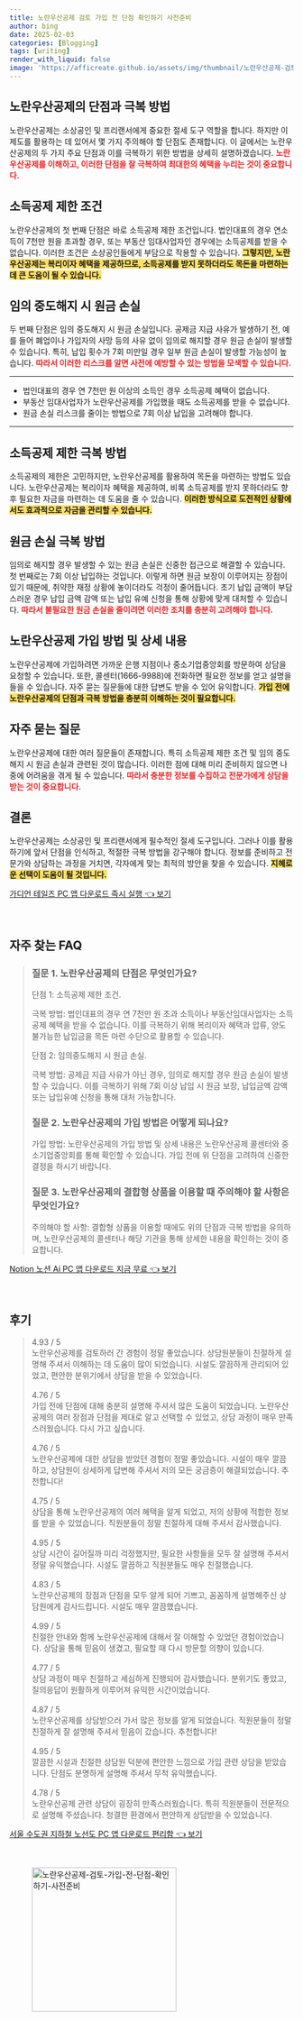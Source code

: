 ```yaml
---
title: 노란우산공제 검토 가입 전 단점 확인하기 사전준비
author: bing
date: 2025-02-03
categories: [Blogging]
tags: [writing]
render_with_liquid: false
image: 'https://afficreate.github.io/assets/img/thumbnail/노란우산공제-검토-가입-전-단점-확인하기-사전준비.webp'
---
```

<h2 id='노란우산공제_단점과극복방법'>노란우산공제의 단점과 극복 방법</h2>

<p>노란우산공제는 소상공인 및 프리랜서에게 중요한 절세 도구 역할을 합니다. 하지만 이 제도를 활용하는 데 있어서 몇 가지 주의해야 할 단점도 존재합니다. 이 글에서는 노란우산공제의 두 가지 주요 단점과 이를 극복하기 위한 방법을 상세히 설명하겠습니다. <b><span style="color: #ee2323;">노란우산공제를 이해하고, 이러한 단점을 잘 극복하여 최대한의 혜택을 누리는 것이 중요합니다.</span></b></p>

<h2 id='소득공제제한조건'>소득공제 제한 조건</h2>

<p>노란우산공제의 첫 번째 단점은 바로 소득공제 제한 조건입니다. 법인대표의 경우 연소득이 7천만 원을 초과할 경우, 또는 부동산 임대사업자인 경우에는 소득공제를 받을 수 없습니다. 이러한 조건은 소상공인들에게 부담으로 작용할 수 있습니다. <b><span style="background-color: #ffe066;">그렇지만, 노란우산공제는 복리이자 혜택을 제공하므로, 소득공제를 받지 못하더라도 목돈을 마련하는 데 큰 도움이 될 수 있습니다.</span></b></p>

<h2 id='임의중도해지시원금손실'>임의 중도해지 시 원금 손실</h2>

<p>두 번째 단점은 임의 중도해지 시 원금 손실입니다. 공제금 지급 사유가 발생하기 전, 예를 들어 폐업이나 가입자의 사망 등의 사유 없이 임의로 해지할 경우 원금 손실이 발생할 수 있습니다. 특히, 납입 횟수가 7회 미만일 경우 일부 원금 손실이 발생할 가능성이 높습니다. <b><span style="color: #ee2323;">따라서 이러한 리스크를 알면 사전에 예방할 수 있는 방법을 모색할 수 있습니다.</span></b></p>

<hr />

<ul>
    <li>법인대표의 경우 연 7천만 원 이상의 소득인 경우 소득공제 혜택이 없습니다.</li>
    <li>부동산 임대사업자가 노란우산공제를 가입했을 때도 소득공제를 받을 수 없습니다.</li>
    <li>원금 손실 리스크를 줄이는 방법으로 7회 이상 납입을 고려해야 합니다.</li>
</ul>

<hr />

<h2 id='극복방법1_소득공제'>소득공제 제한 극복 방법</h2>

<p>소득공제의 제한은 고민하지만, 노란우산공제를 활용하여 목돈을 마련하는 방법도 있습니다. 노란우산공제는 복리이자 혜택을 제공하여, 비록 소득공제를 받지 못하더라도 향후 필요한 자금을 마련하는 데 도움을 줄 수 있습니다. <b><span style="background-color: #ffe066;">이러한 방식으로 도전적인 상황에서도 효과적으로 자금을 관리할 수 있습니다.</span></b></p>

<h2 id='극복방법2_원금손실'>원금 손실 극복 방법</h2>

<p>임의로 해지할 경우 발생할 수 있는 원금 손실은 신중한 접근으로 해결할 수 있습니다. 첫 번째로는 7회 이상 납입하는 것입니다. 이렇게 하면 원금 보장이 이루어지는 장점이 있기 때문에, 취약한 재정 상황에 놓이더라도 걱정이 줄어듭니다. 초기 납입 금액이 부담스러운 경우 납입 금액 감액 또는 납입 유예 신청을 통해 상황에 맞게 대처할 수 있습니다. <b><span style="color: #ee2323;">따라서 불필요한 원금 손실을 줄이려면 이러한 조치를 충분히 고려해야 합니다.</span></b></p>

<h2 id='가입방법및상세내용'>노란우산공제 가입 방법 및 상세 내용</h2>

<p>노란우산공제에 가입하려면 가까운 은행 지점이나 중소기업중앙회를 방문하여 상담을 요청할 수 있습니다. 또한, 콜센터(1666-9988)에 전화하면 필요한 정보를 얻고 설명을 들을 수 있습니다. 자주 묻는 질문들에 대한 답변도 받을 수 있어 유익합니다. <b><span style="background-color: #ffe066;">가입 전에 노란우산공제의 단점과 극복 방법을 충분히 이해하는 것이 필요합니다.</span></b></p>

<h2 id='자주묻는질문'>자주 묻는 질문</h2>

<p>노란우산공제에 대한 여러 질문들이 존재합니다. 특히 소득공제 제한 조건 및 임의 중도해지 시 원금 손실과 관련된 것이 많습니다. 이러한 점에 대해 미리 준비하지 않으면 나중에 어려움을 겪게 될 수 있습니다. <b><span style="color: #ee2323;">따라서 충분한 정보를 수집하고 전문가에게 상담을 받는 것이 중요합니다.</span></b></p>

<h2 id='결론'>결론</h2>

<p>노란우산공제는 소상공인 및 프리랜서에게 필수적인 절세 도구입니다. 그러나 이를 활용하기에 앞서 단점을 인식하고, 적절한 극복 방법을 강구해야 합니다. 정보를 준비하고 전문가와 상담하는 과정을 거치면, 각자에게 맞는 최적의 방안을 찾을 수 있습니다. <b><span style="background-color: #ffe066;">지혜로운 선택이 도움이 될 것입니다.</span></b></p>
<p><a class="click-button" title="가디언 테일즈 PC 앱 다운로드 즉시 실행" href="https://afficreate.github.io/posts/%EA%B0%80%EB%94%94%EC%96%B8-%ED%85%8C%EC%9D%BC%EC%A6%88-PC-%EC%95%B1-%EB%8B%A4%EC%9A%B4%EB%A1%9C%EB%93%9C-%EC%A6%89%EC%8B%9C-%EC%8B%A4%ED%96%89/" rel="dofollow">가디언 테일즈 PC 앱 다운로드 즉시 실행 👈 보기</a></p><br>
<h2 id='자주_찾는_FAQ'>자주 찾는 FAQ</h2>
<div itemscope="" itemtype="https://schema.org/FAQPage"> 
<blockquote> 
<div itemscope="" itemprop="mainEntity" itemtype="https://schema.org/Question"> 
<h3 itemprop="name">질문 1. 노란우산공제의 단점은 무엇인가요?</h3> 
<div itemscope="" itemprop="acceptedAnswer" itemtype="https://schema.org/Answer"> 
<span itemprop="text"> 
<p>단점 1: 소득공제 제한 조건.</p>
<p>극복 방법: 법인대표의 경우 연 7천만 원 초과 소득이나 부동산임대사업자는 소득공제 혜택을 받을 수 없습니다. 이를 극복하기 위해 복리이자 혜택과 압류, 양도 불가능한 납입금을 목돈 마련 수단으로 활용할 수 있습니다.</p>
<p>단점 2: 임의중도해지 시 원금 손실.</p>
<p>극복 방법: 공제금 지급 사유가 아닌 경우, 임의로 해지할 경우 원금 손실이 발생할 수 있습니다. 이를 극복하기 위해 7회 이상 납입 시 원금 보장, 납입금액 감액 또는 납입유예 신청을 통해 대처 가능합니다.</p>
</span> 
</div> 
</div> 

<div itemscope="" itemprop="mainEntity" itemtype="https://schema.org/Question"> 
<h3 itemprop="name">질문 2. 노란우산공제의 가입 방법은 어떻게 되나요?</h3> 
<div itemscope="" itemprop="acceptedAnswer" itemtype="https://schema.org/Answer"> 
<span itemprop="text"> 
<p>가입 방법: 노란우산공제의 가입 방법 및 상세 내용은 노란우산공제 콜센터와 중소기업중앙회를 통해 확인할 수 있습니다. 가입 전에 위 단점을 고려하여 신중한 결정을 하시기 바랍니다.</p>
</span> 
</div> 
</div> 

<div itemscope="" itemprop="mainEntity" itemtype="https://schema.org/Question"> 
<h3 itemprop="name">질문 3. 노란우산공제의 결합형 상품을 이용할 때 주의해야 할 사항은 무엇인가요?</h3> 
<div itemscope="" itemprop="acceptedAnswer" itemtype="https://schema.org/Answer"> 
<span itemprop="text"> 
<p>주의해야 할 사항: 결합형 상품을 이용할 때에도 위의 단점과 극복 방법을 유의하며, 노란우산공제의 콜센터나 해당 기관을 통해 상세한 내용을 확인하는 것이 중요합니다.</p>
</span> 
</div> 
</div> 

</blockquote> 
</div>
<p><a class="click-button" title="Notion 노션 Ai PC 앱 다운로드 지금 무료" href="https://afficreate.github.io/posts/Notion-%EB%85%B8%EC%85%98-Ai-PC-%EC%95%B1-%EB%8B%A4%EC%9A%B4%EB%A1%9C%EB%93%9C-%EC%A7%80%EA%B8%88-%EB%AC%B4%EB%A3%8C/" rel="dofollow">Notion 노션 Ai PC 앱 다운로드 지금 무료 👈 보기</a></p><br>
<h2 id='후기'>후기</h2>
<div itemscope itemtype="https://schema.org/Product">
  <blockquote>
    <div itemprop="review" itemscope itemtype="https://schema.org/Review">
      <div itemprop="reviewRating" itemscope itemtype="https://schema.org/Rating"> <span itemprop="ratingValue">4.93</span> / <span itemprop="bestRating">5</span> </div>
      <span itemprop="reviewBody">노란우산공제를 검토하러 간 경험이 정말 좋았습니다. 상담원분들이 친절하게 설명해 주셔서 이해하는 데 도움이 많이 되었습니다. 시설도 깔끔하게 관리되어 있었고, 편안한 분위기에서 상담을 받을 수 있었습니다.</span>
    </div>
    <br>
    <div itemprop="review" itemscope itemtype="https://schema.org/Review">
      <div itemprop="reviewRating" itemscope itemtype="https://schema.org/Rating"> <span itemprop="ratingValue">4.76</span> / <span itemprop="bestRating">5</span> </div>
      <span itemprop="reviewBody">가입 전에 단점에 대해 충분히 설명해 주셔서 많은 도움이 되었습니다. 노란우산공제의 여러 장점과 단점을 제대로 알고 선택할 수 있었고, 상담 과정이 매우 만족스러웠습니다. 다시 가고 싶습니다.</span>
    </div>
    <br>
    <div itemprop="review" itemscope itemtype="https://schema.org/Review">
      <div itemprop="reviewRating" itemscope itemtype="https://schema.org/Rating"> <span itemprop="ratingValue">4.76</span> / <span itemprop="bestRating">5</span> </div>
      <span itemprop="reviewBody">노란우산공제에 대한 상담을 받았던 경험이 정말 좋았습니다. 시설이 매우 깔끔하고, 상담원이 상세하게 답변해 주셔서 저의 모든 궁금증이 해결되었습니다. 추천합니다!</span>
    </div>
    <br>
    <div itemprop="review" itemscope itemtype="https://schema.org/Review">
      <div itemprop="reviewRating" itemscope itemtype="https://schema.org/Rating"> <span itemprop="ratingValue">4.75</span> / <span itemprop="bestRating">5</span> </div>
      <span itemprop="reviewBody">상담을 통해 노란우산공제의 여러 혜택을 알게 되었고, 저의 상황에 적합한 정보를 받을 수 있었습니다. 직원분들이 정말 친절하게 대해 주셔서 감사했습니다.</span>
    </div>
    <br>
    <div itemprop="review" itemscope itemtype="https://schema.org/Review">
      <div itemprop="reviewRating" itemscope itemtype="https://schema.org/Rating"> <span itemprop="ratingValue">4.95</span> / <span itemprop="bestRating">5</span> </div>
      <span itemprop="reviewBody">상담 시간이 길어질까 미리 걱정했지만, 필요한 사항들을 모두 잘 설명해 주셔서 정말 유익했습니다. 시설도 깔끔하고 직원분들도 매우 친절했습니다.</span>
    </div>
    <br>
    <div itemprop="review" itemscope itemtype="https://schema.org/Review">
      <div itemprop="reviewRating" itemscope itemtype="https://schema.org/Rating"> <span itemprop="ratingValue">4.83</span> / <span itemprop="bestRating">5</span> </div>
      <span itemprop="reviewBody">노란우산공제의 장점과 단점을 모두 알게 되어 기쁘고, 꼼꼼하게 설명해주신 상담원에게 감사드립니다. 시설도 매우 깔끔했습니다.</span>
    </div>
    <br>
    <div itemprop="review" itemscope itemtype="https://schema.org/Review">
      <div itemprop="reviewRating" itemscope itemtype="https://schema.org/Rating"> <span itemprop="ratingValue">4.99</span> / <span itemprop="bestRating">5</span> </div>
      <span itemprop="reviewBody">친절한 안내와 함께 노란우산공제에 대해서 잘 이해할 수 있었던 경험이었습니다. 상담을 통해 믿음이 생겼고, 필요할 때 다시 방문할 의향이 있습니다.</span>
    </div>
    <br>
    <div itemprop="review" itemscope itemtype="https://schema.org/Review">
      <div itemprop="reviewRating" itemscope itemtype="https://schema.org/Rating"> <span itemprop="ratingValue">4.77</span> / <span itemprop="bestRating">5</span> </div>
      <span itemprop="reviewBody">상담 과정이 매우 친절하고 세심하게 진행되어 감사했습니다. 분위기도 좋았고, 질의응답이 원활하게 이루어져 유익한 시간이었습니다.</span>
    </div>
    <br>
    <div itemprop="review" itemscope itemtype="https://schema.org/Review">
      <div itemprop="reviewRating" itemscope itemtype="https://schema.org/Rating"> <span itemprop="ratingValue">4.87</span> / <span itemprop="bestRating">5</span> </div>
      <span itemprop="reviewBody">노란우산공제를 상담받으러 가서 많은 정보를 알게 되었습니다. 직원분들이 정말 친절하게 잘 설명해 주셔서 믿음이 갔습니다. 추천합니다!</span>
    </div>
    <br>
    <div itemprop="review" itemscope itemtype="https://schema.org/Review">
      <div itemprop="reviewRating" itemscope itemtype="https://schema.org/Rating"> <span itemprop="ratingValue">4.95</span> / <span itemprop="bestRating">5</span> </div>
      <span itemprop="reviewBody">깔끔한 시설과 친절한 상담원 덕분에 편안한 느낌으로 가입 관련 상담을 받았습니다. 단점도 분명하게 설명해 주셔서 무척 유익했습니다.</span>
    </div>
    <br>
    <div itemprop="review" itemscope itemtype="https://schema.org/Review">
      <div itemprop="reviewRating" itemscope itemtype="https://schema.org/Rating"> <span itemprop="ratingValue">4.78</span> / <span itemprop="bestRating">5</span> </div>
      <span itemprop="reviewBody">노란우산공제 관련 상담이 굉장히 만족스러웠습니다. 특히 직원분들이 전문적으로 설명해 주셨습니다. 청결한 환경에서 편안하게 상담받을 수 있었습니다.</span>
    </div>
  </blockquote>
</div>
<p><a class="click-button" title="서울 수도권 지하철 노선도 PC 앱 다운로드 편리함" href="https://afficreate.github.io/posts/%EC%84%9C%EC%9A%B8-%EC%88%98%EB%8F%84%EA%B6%8C-%EC%A7%80%ED%95%98%EC%B2%A0-%EB%85%B8%EC%84%A0%EB%8F%84-PC-%EC%95%B1-%EB%8B%A4%EC%9A%B4%EB%A1%9C%EB%93%9C-%ED%8E%B8%EB%A6%AC%ED%95%A8/" rel="dofollow">서울 수도권 지하철 노선도 PC 앱 다운로드 편리함 👈 보기</a></p><br>
<figure class="image"><img src="https://afficreate.github.io/assets/img/thumbnail/노란우산공제-검토-가입-전-단점-확인하기-사전준비.webp" alt="노란우산공제-검토-가입-전-단점-확인하기-사전준비" width="256" height="256"></figure>
